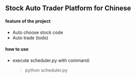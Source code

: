 ## Stock Auto Trader Platform for Chinese

#### feature of the project
- Auto choose stock code
- Auto trade (todo)


#### how to use
- execute scheduler.py with command:
   > python scheduler.py
   